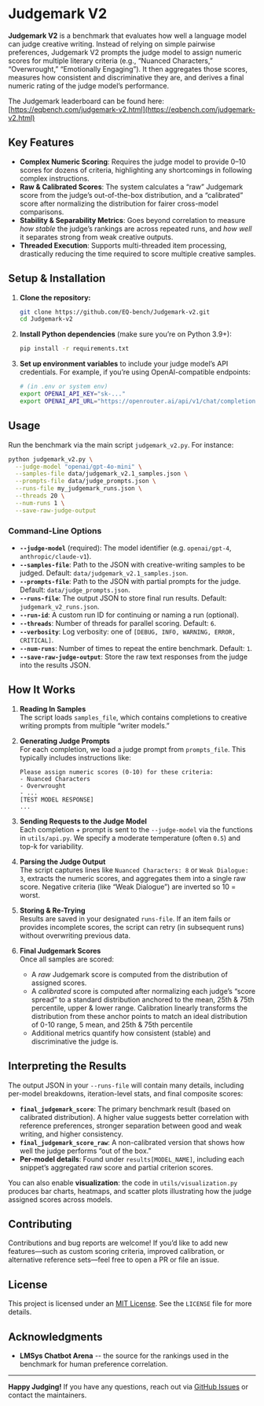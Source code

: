 # Judgemark V2

**Judgemark V2** is a benchmark that evaluates how well a language model can judge creative writing. Instead of relying on simple pairwise preferences, Judgemark V2 prompts the judge model to assign numeric scores for multiple literary criteria (e.g., “Nuanced Characters,” “Overwrought,” “Emotionally Engaging”). It then aggregates those scores, measures how consistent and discriminative they are, and derives a final numeric rating of the judge model’s performance.

The Judgemark leaderboard can be found here: [https://eqbench.com/judgemark-v2.html](https://eqbench.com/judgemark-v2.html)

## Key Features

- **Complex Numeric Scoring**: Requires the judge model to provide 0–10 scores for dozens of criteria, highlighting any shortcomings in following complex instructions.
- **Raw & Calibrated Scores**: The system calculates a “raw” Judgemark score from the judge’s out-of-the-box distribution, and a “calibrated” score after normalizing the distribution for fairer cross-model comparisons.
- **Stability & Separability Metrics**: Goes beyond correlation to measure *how stable* the judge’s rankings are across repeated runs, and *how well* it separates strong from weak creative outputs.
- **Threaded Execution**: Supports multi-threaded item processing, drastically reducing the time required to score multiple creative samples.


## Setup & Installation

1. **Clone the repository:**

   ```bash
   git clone https://github.com/EQ-bench/Judgemark-v2.git
   cd Judgemark-v2
   ```

2. **Install Python dependencies** (make sure you’re on Python 3.9+):

   ```bash
   pip install -r requirements.txt
   ```

3. **Set up environment variables** to include your judge model’s API credentials. For example, if you’re using OpenAI-compatible endpoints:

   ```bash
   # (in .env or system env)
   export OPENAI_API_KEY="sk-..."
   export OPENAI_API_URL="https://openrouter.ai/api/v1/chat/completions"
   ```

## Usage

Run the benchmark via the main script `judgemark_v2.py`. For instance:

```bash
python judgemark_v2.py \
  --judge-model "openai/gpt-4o-mini" \
  --samples-file data/judgemark_v2.1_samples.json \
  --prompts-file data/judge_prompts.json \
  --runs-file my_judgemark_runs.json \
  --threads 20 \
  --num-runs 1 \
  --save-raw-judge-output
```

### Command-Line Options

- **`--judge-model`** (required): The model identifier (e.g. `openai/gpt-4`, `anthropic/claude-v1`).
- **`--samples-file`**: Path to the JSON with creative-writing samples to be judged. Default: `data/judgemark_v2.1_samples.json`.
- **`--prompts-file`**: Path to the JSON with partial prompts for the judge. Default: `data/judge_prompts.json`.
- **`--runs-file`**: The output JSON to store final run results. Default: `judgemark_v2_runs.json`.
- **`--run-id`**: A custom run ID for continuing or naming a run (optional).
- **`--threads`**: Number of threads for parallel scoring. Default: `6`.
- **`--verbosity`**: Log verbosity: one of `[DEBUG, INFO, WARNING, ERROR, CRITICAL]`.
- **`--num-runs`**: Number of times to repeat the entire benchmark. Default: `1`.
- **`--save-raw-judge-output`**: Store the raw text responses from the judge into the results JSON.

## How It Works

1. **Reading In Samples**  
   The script loads `samples_file`, which contains completions to creative writing prompts from multiple “writer models.”

2. **Generating Judge Prompts**  
   For each completion, we load a judge prompt from `prompts_file`. This typically includes instructions like:
   ```
   Please assign numeric scores (0-10) for these criteria:
   - Nuanced Characters
   - Overwrought
   - ...
   [TEST MODEL RESPONSE]
   ...
   ```

3. **Sending Requests to the Judge Model**  
   Each completion + prompt is sent to the `--judge-model` via the functions in `utils/api.py`. We specify a moderate temperature (often `0.5`) and top-k for variability.

4. **Parsing the Judge Output**  
   The script captures lines like `Nuanced Characters: 8` or `Weak Dialogue: 3`, extracts the numeric scores, and aggregates them into a single raw score. Negative criteria (like “Weak Dialogue”) are inverted so 10 = worst.

5. **Storing & Re-Trying**  
   Results are saved in your designated `runs-file`. If an item fails or provides incomplete scores, the script can retry (in subsequent runs) without overwriting previous data.

6. **Final Judgemark Scores**  
   Once all samples are scored:
   - A *raw* Judgemark score is computed from the distribution of assigned scores.  
   - A *calibrated* score is computed after normalizing each judge’s “score spread” to a standard distribution anchored to the mean, 25th & 75th percentile, upper & lower range. Calibration linearly transforms the distribution from these anchor points to match an ideal distribution of 0-10 range, 5 mean, and 25th & 75th percentile 
   - Additional metrics quantify how consistent (stable) and discriminative the judge is.

## Interpreting the Results

The output JSON in your `--runs-file` will contain many details, including per-model breakdowns, iteration-level stats, and final composite scores:

- **`final_judgemark_score`**: The primary benchmark result (based on calibrated distribution). A higher value suggests better correlation with reference preferences, stronger separation between good and weak writing, and higher consistency.
- **`final_judgemark_score_raw`**: A non-calibrated version that shows how well the judge performs “out of the box.”
- **Per-model details**: Found under `results[MODEL_NAME]`, including each snippet’s aggregated raw score and partial criterion scores.

You can also enable **visualization**: the code in `utils/visualization.py` produces bar charts, heatmaps, and scatter plots illustrating how the judge assigned scores across models.

## Contributing

Contributions and bug reports are welcome! If you’d like to add new features—such as custom scoring criteria, improved calibration, or alternative reference sets—feel free to open a PR or file an issue.

## License

This project is licensed under an [MIT License](LICENSE). See the `LICENSE` file for more details.

## Acknowledgments

- **LMSys Chatbot Arena** -- the source for the rankings used in the benchmark for human preference correlation.

---

**Happy Judging!** If you have any questions, reach out via [GitHub Issues](https://github.com/EQ-bench/judgemark-v2/issues) or contact the maintainers.